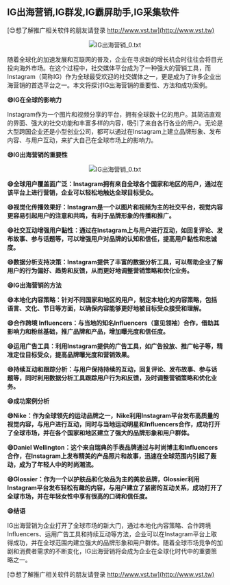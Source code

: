 ## **IG出海营销,IG群发,IG霸屏助手,IG采集软件**

[😍想了解推广相关软件的朋友请登录 http://www.vst.tw](http://www.vst.tw)

 <center><img src="https://vst.tw/MP4/tuiguang/png/1.png" alt="IG出海营销_0.txt"></center>

随着全球化的加速发展和互联网的普及，企业在寻求新的增长机会时往往会将目光投向海外市场。在这个过程中，社交媒体平台成为了一种强大的营销工具，而Instagram（简称IG）作为全球最受欢迎的社交媒体之一，更是成为了许多企业出海营销的首选平台之一。本文将探讨IG出海营销的重要性、方法和成功案例。

**😄IG在全球的影响力**

Instagram作为一个图片和视频分享的平台，拥有全球数十亿的用户。其简洁直观的界面、强大的社交功能和丰富多样的内容，吸引了来自各行各业的用户。无论是大型跨国企业还是小型创业公司，都可以通过在Instagram上建立品牌形象、发布内容、与用户互动，来扩大自己在全球市场上的影响力。

**😄IG出海营销的重要性**

 <center><img src="https://vst.tw/MP4/tuiguang/png/8.png" alt="IG出海营销_0.txt"></center>

**😄全球用户覆盖面广泛：Instagram拥有来自全球各个国家和地区的用户，通过在该平台上进行营销，企业可以轻松地触达全球目标受众。**

**😄视觉化传播效果好：Instagram是一个以图片和视频为主的社交平台，视觉内容更容易引起用户的注意和共鸣，有利于品牌形象的传播和推广。**

**😄社交互动增强用户黏性：通过在Instagram上与用户进行互动，如回复评论、发布故事、参与话题等，可以增强用户对品牌的认知和信任，提高用户黏性和忠诚度。**

**😄数据分析支持决策：Instagram提供了丰富的数据分析工具，可以帮助企业了解用户的行为偏好、趋势和反馈，从而更好地调整营销策略和优化业务。**

**😄IG出海营销的方法**

**😄本地化内容策略：针对不同国家和地区的用户，制定本地化的内容策略，包括语言、文化、节日等方面，以确保内容能够更好地被目标受众接受和理解。**

**😄合作跨境 Influencers：与当地的知名Influencers（意见领袖）合作，借助其影响力和粉丝基础，推广品牌和产品，增加曝光度和信任度。**

**😄运用广告工具：利用Instagram提供的广告工具，如广告投放、推广帖子等，精准定位目标受众，提高品牌曝光度和营销效果。**

**😄持续互动和跟踪分析：与用户保持持续的互动，回复评论、发布故事、参与话题等，同时利用数据分析工具跟踪用户行为和反馈，及时调整营销策略和优化业务。**

**😄成功案例分析**

**😄Nike：作为全球领先的运动品牌之一，Nike利用Instagram平台发布高质量的视觉内容，与用户进行互动，同时与当地运动明星和Influencers合作，成功打开了全球市场，并在各个国家和地区建立了强大的品牌形象和用户群体。**

**😄Daniel Wellington：这个来自瑞典的手表品牌通过与时尚博主和Influencers合作，在Instagram上发布精美的产品照片和故事，迅速在全球范围内引起了轰动，成为了年轻人中的时尚潮流。**

**😄Glossier：作为一个以护肤品和化妆品为主的美妆品牌，Glossier利用Instagram平台发布轻松有趣的内容，与用户建立了紧密的互动关系，成功打开了全球市场，并在年轻女性中享有很高的口碑和信任度。**

**😄结语**

IG出海营销为企业打开了全球市场的新大门，通过本地化内容策略、合作跨境Influencers、运用广告工具和持续互动等方法，企业可以在Instagram平台上取得成功，并在全球范围内建立强大的品牌形象和用户群体。随着全球市场竞争的加剧和消费者需求的不断变化，IG出海营销将会成为企业在全球化时代中的重要策略之一。

[😍想了解推广相关软件的朋友请登录 http://www.vst.tw](http://www.vst.tw)



